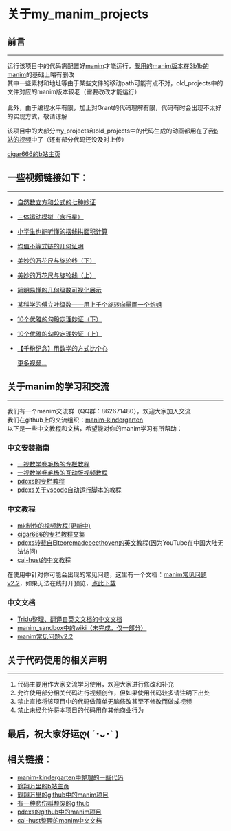 关于my_manim_projects
================================
## 前言
----
运行该项目中的代码需配置好[manim](https://github.com/3b1b/manim)才能运行，[我用的manim版本](https://github.com/cigar666/manim)在[3b1b的manim](https://github.com/3b1b/manim)的基础上略有删改<br>
其中一些素材和地址等由于某些文件的移动path可能有点不对，old_projects中的文件对应的manim版本较老（需要改改才能运行）<br>  
此外，由于编程水平有限，加上对Grant的代码理解有限，代码有时会出现不太好的实现方式，敬请谅解<br>

该项目中的大部分my_projects和old_projects中的代码生成的动画都用在了我[b站的视频](https://space.bilibili.com/66806831/video)中了（还有部分代码还没及时上传）<br>

[cigar666的b站主页](https://space.bilibili.com/66806831 '求关注求三连ღ( ´･ᴗ･` )')

## 一些视频链接如下：
------
* [自然数立方和公式的七种妙证](https://www.bilibili.com/video/BV1P741117QQ "manim-kindergarten合作视频")
* [三体运动模拟（含行星）](https://www.bilibili.com/video/av94380754/ "代码已上传")<br>
* [小学生也能听懂的摆线拱面积计算](https://www.bilibili.com/video/av92747585/ "代码已上传")<br>
* [均值不等式链的几何证明](https://www.bilibili.com/video/av87824738/ "代码已上传")<br>
* [美妙的万花尺与旋轮线（下）](https://www.bilibili.com/video/av83994732/ "代码已上传")<br>
* [美妙的万花尺与旋轮线（上）](https://www.bilibili.com/video/av78537323/ "代码已上传")<br>
* [简明易懂的几何级数可视化展示](https://www.bilibili.com/video/av77760417/ "代码已上传")<br>
* [某科学的傅立叶级数——用上千个旋转向量画一个炮姐](https://www.bilibili.com/video/av75679971/ "代码已上传")<br>
* [10个优雅的勾股定理妙证（下）](https://www.bilibili.com/video/av74425370/ "代码还未上传")<br>
* [10个优雅的勾股定理妙证（上）](https://www.bilibili.com/video/av69391597/ "代码还未上传")<br>
* [【千粉纪念】用数学的方式比个心](https://www.bilibili.com/video/av65253449/ "代码已上传")<br>

  [更多视频...](https://space.bilibili.com/66806831/video '更多视频等着你哟')

## 关于manim的学习和交流
-----
我们有一个manim交流群（QQ群：862671480），欢迎大家加入交流<br>
我们在github上的交流组织：[manim-kindergarten](https://github.com/manim-kindergarten "很棒的一个组织哟")<br>
以下是一些中文教程和文档，希望能对你的manim学习有所帮助：

### 中文安装指南
- [一视数学卷毛杨的专栏教程](https://www.bilibili.com/read/cv4139851)
- [一视数学卷毛杨的互动版视频教程](https://www.bilibili.com/video/BV1ap4y1C7NF)
- [pdcxs的专栏教程](https://www.bilibili.com/read/cv3387999)
- [pdcxs关于vscode自动运行脚本的教程](https://www.bilibili.com/read/cv4152112)

### 中文教程
- [mk制作的视频教程(更新中)](https://space.bilibili.com/171431343/favlist?fid=947158443)
- [cigar666的专栏教程文集](https://www.bilibili.com/read/readlist/rl82339)
- [pdcxs转载自Elteoremadebeethoven的英文教程](https://www.bilibili.com/video/av64023740)(因为YouTube在中国大陆无法访问)
- [cai-hust的中文教程](https://github.com/cai-hust/manim-tutorial-CN)

在使用中针对你可能会出现的常见问题，这里有一个文档：[manim常见问题v2.2](https://github.com/manim-kindergarten/manim_sandbox/blob/master/documents/manim%E5%B8%B8%E8%A7%81%E9%97%AE%E9%A2%98v2.2.pdf)，如果无法在线打开预览，[点此下载](https://github.com/manim-kindergarten/manim_sandbox/blob/master/documents/manim%E5%B8%B8%E8%A7%81%E9%97%AE%E9%A2%98v2.2.pdf?raw=True)<br>

### 中文文档
- [Tridu整理、翻译自英文文档的中文文档](https://manim-kindergarten.github.io/manim_document_zh/)
- [manim_sandbox中的wiki（未完成，仅一部分）](https://github.com/manim-kindergarten/manim_sandbox/wiki)
- [manim常见问题v2.2](https://github.com/manim-kindergarten/manim_sandbox/blob/master/documents/manim%E5%B8%B8%E8%A7%81%E9%97%AE%E9%A2%98v2.2.pdf)

## 关于代码使用的相关声明
-----
  1. 代码主要用作大家交流学习使用，欢迎大家进行修改和补充<br>
  2. 允许使用部分相关代码进行视频创作，但如果使用代码较多请注明下出处<br>
  3. 禁止直接将该项目中的代码做简单无脑修改甚至不修改而做成视频<br>
  4. 禁止未经允许将本项目的代码用作其他商业行为<br>
  
最后，祝大家好运ღ( ´･ᴗ･` )
------------------
相关链接：
-----
* [manim-kindergarten中整理的一些代码](https://github.com/manim-kindergarten/manim_sandbox 'manim sandbox')<br>
* [鹤翔万里的b站主页](https://space.bilibili.com/171431343)<br>
* [鹤翔万里的github中的manim项目](https://github.com/Tony031218/manim-projects)<br>
* [有一种悲伤叫颓废的github](https://github.com/136108Haumea)<br>
* [pdcxs的github中的manim项目](https://github.com/pdcxs/ManimProjects)
* [cai-hust整理的manim中文文档](https://github.com/cai-hust/manim-tutorial-CN)<br>
